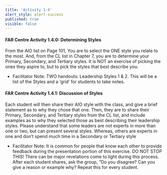 ```yaml
---
title: 'Activity 1-4'
alert_style: alert-success
published: true
visible: false
---
```


#### FAR Centre Activity 1.4.0: Determining Styles

From the AIO list on Page 101, You are to select the ONE style you relate to the most. And, from the CL list in Chapter 7, you are to determine your Primary, Secondary, and Tertiary styles. It is NOT an exercise of picking the ones they aspire to, but to pick the styles that best describe you.

  - Facilitator Note: TWO handouts: Leadership Styles 1 & 2. This will be a list of the Styles and a ‘grid’ for students to take notes.

#### FAR Centre Activity 1.4.1: Discussion of Styles

Each student will then share their AIO style with the class, and give a brief statement as to why they chose that one. Then, they are to share their Primary, Secondary, and Tertiary styles from the CL list, and include examples as to why they selected those as best describing their leadership styles. Please understand that some leaders are not experts in more than one or two, but can present several styles. Whereas, others are experts in one and don’t spend much time in a Secondary or Tertiary style

  - Facilitator Note: It is common for people that know each other to provide feedback during the presentation portion of this exercise. DO NOT STOP THIS\! There can be major revelations come to light during this process. After each student shares, ask the group, “Do you disagree? Can you give a reason or example why? Repeat this for every student.
